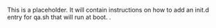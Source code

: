 This is a placeholder. 
It will contain instructions on how to add an init.d entry for qa.sh that will run at boot.
.
